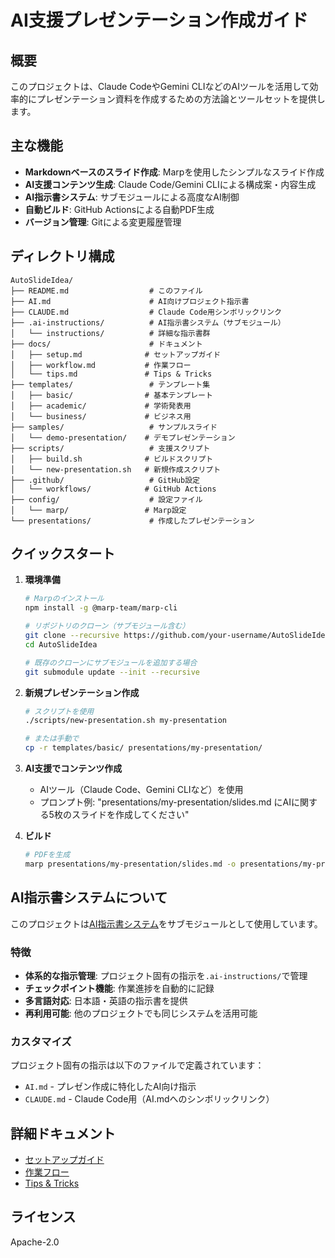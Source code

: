 # AI支援プレゼンテーション作成ガイド

## 概要

このプロジェクトは、Claude CodeやGemini CLIなどのAIツールを活用して効率的にプレゼンテーション資料を作成するための方法論とツールセットを提供します。

## 主な機能

- **Markdownベースのスライド作成**: Marpを使用したシンプルなスライド作成
- **AI支援コンテンツ生成**: Claude Code/Gemini CLIによる構成案・内容生成
- **AI指示書システム**: サブモジュールによる高度なAI制御
- **自動ビルド**: GitHub Actionsによる自動PDF生成
- **バージョン管理**: Gitによる変更履歴管理

## ディレクトリ構成

```
AutoSlideIdea/
├── README.md                  # このファイル
├── AI.md                      # AI向けプロジェクト指示書
├── CLAUDE.md                  # Claude Code用シンボリックリンク
├── .ai-instructions/          # AI指示書システム（サブモジュール）
│   └── instructions/          # 詳細な指示書群
├── docs/                      # ドキュメント
│   ├── setup.md              # セットアップガイド
│   ├── workflow.md           # 作業フロー
│   └── tips.md               # Tips & Tricks
├── templates/                 # テンプレート集
│   ├── basic/                # 基本テンプレート
│   ├── academic/             # 学術発表用
│   └── business/             # ビジネス用
├── samples/                   # サンプルスライド
│   └── demo-presentation/    # デモプレゼンテーション
├── scripts/                   # 支援スクリプト
│   ├── build.sh              # ビルドスクリプト
│   └── new-presentation.sh   # 新規作成スクリプト
├── .github/                   # GitHub設定
│   └── workflows/            # GitHub Actions
├── config/                    # 設定ファイル
│   └── marp/                 # Marp設定
└── presentations/             # 作成したプレゼンテーション
```

## クイックスタート

1. **環境準備**
   ```bash
   # Marpのインストール
   npm install -g @marp-team/marp-cli
   
   # リポジトリのクローン（サブモジュール含む）
   git clone --recursive https://github.com/your-username/AutoSlideIdea.git
   cd AutoSlideIdea
   
   # 既存のクローンにサブモジュールを追加する場合
   git submodule update --init --recursive
   ```

2. **新規プレゼンテーション作成**
   ```bash
   # スクリプトを使用
   ./scripts/new-presentation.sh my-presentation
   
   # または手動で
   cp -r templates/basic/ presentations/my-presentation/
   ```

3. **AI支援でコンテンツ作成**
   - AIツール（Claude Code、Gemini CLIなど）を使用
   - プロンプト例: "presentations/my-presentation/slides.md にAIに関する5枚のスライドを作成してください"

4. **ビルド**
   ```bash
   # PDFを生成
   marp presentations/my-presentation/slides.md -o presentations/my-presentation/output.pdf
   ```

## AI指示書システムについて

このプロジェクトは[AI指示書システム](https://github.com/dobachi/AI_Instruction_Sheet)をサブモジュールとして使用しています。

### 特徴

- **体系的な指示管理**: プロジェクト固有の指示を`.ai-instructions/`で管理
- **チェックポイント機能**: 作業進捗を自動的に記録
- **多言語対応**: 日本語・英語の指示書を提供
- **再利用可能**: 他のプロジェクトでも同じシステムを活用可能

### カスタマイズ

プロジェクト固有の指示は以下のファイルで定義されています：

- `AI.md` - プレゼン作成に特化したAI向け指示
- `CLAUDE.md` - Claude Code用（AI.mdへのシンボリックリンク）

## 詳細ドキュメント

- [セットアップガイド](docs/setup.md)
- [作業フロー](docs/workflow.md)
- [Tips & Tricks](docs/tips.md)

## ライセンス

Apache-2.0